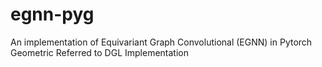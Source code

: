# egnn-pyg
An implementation of Equivariant Graph Convolutional (EGNN) in Pytorch Geometric Referred to DGL Implementation
